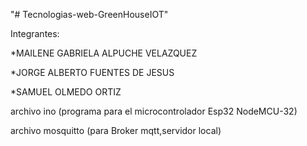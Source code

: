 "# Tecnologias-web-GreenHouseIOT" 

Integrantes: 

*MAILENE GABRIELA ALPUCHE VELAZQUEZ

*JORGE ALBERTO FUENTES DE JESUS

*SAMUEL OLMEDO ORTIZ

archivo ino (programa para el microcontrolador Esp32 NodeMCU-32)

archivo mosquitto (para Broker mqtt,servidor local)
